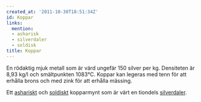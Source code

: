 ```yaml
---
created_at: '2011-10-30T18:51:34Z'
id: Koppar
links:
  mention:
  - asharisk
  - silverdaler
  - soldisk
title: Koppar
---
```


En rödaktig mjuk metall som är värd ungefär 150 silver per kg. Densiteten är 8,93 kg/l och
smältpunkten 1083°C. Koppar kan legeras med tenn för att erhålla brons och med zink för att erhålla
mässing.

Ett [ashariskt] och [soldiskt] kopparmynt som är värt en tiondels [silverdaler].

  [ashariskt]: asharisk
  [soldiskt]: soldisk
  [silverdaler]: silverdaler
